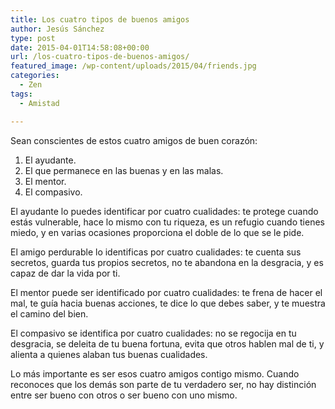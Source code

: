 ```yaml
---
title: Los cuatro tipos de buenos amigos
author: Jesús Sánchez
type: post
date: 2015-04-01T14:58:08+00:00
url: /los-cuatro-tipos-de-buenos-amigos/
featured_image: /wp-content/uploads/2015/04/friends.jpg
categories:
  - Zen
tags:
  - Amistad

---
```

Sean conscientes de estos cuatro amigos de buen corazón:

  1. El ayudante.
  2. El que permanece en las buenas y en las malas.
  3. El mentor.
  4. El compasivo.

El ayudante lo puedes identificar por cuatro cualidades: te protege cuando estás vulnerable, hace lo mismo con tu riqueza, es un refugio cuando tienes miedo, y en varias ocasiones proporciona el doble de lo que se le pide.

El amigo perdurable lo identificas por cuatro cualidades: te cuenta sus secretos, guarda tus propios secretos, no te abandona en la desgracia, y es capaz de dar la vida por ti.

El mentor puede ser identificado por cuatro cualidades: te frena de hacer el mal, te guía hacia buenas acciones, te dice lo que debes saber, y te muestra el camino del bien.

El compasivo se identifica por cuatro cualidades: no se regocija en tu desgracia, se deleita de tu buena fortuna, evita que otros hablen mal de ti, y alienta a quienes alaban tus buenas cualidades.

Lo más importante es ser esos cuatro amigos contigo mismo. Cuando reconoces que los demás son parte de tu verdadero ser, no hay distinción entre ser bueno con otros o ser bueno con uno mismo.